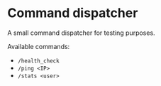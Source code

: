 # Command dispatcher

A small command dispatcher for testing purposes.

Available commands:

- `/health_check`
- `/ping <IP>`
- `/stats <user>`
